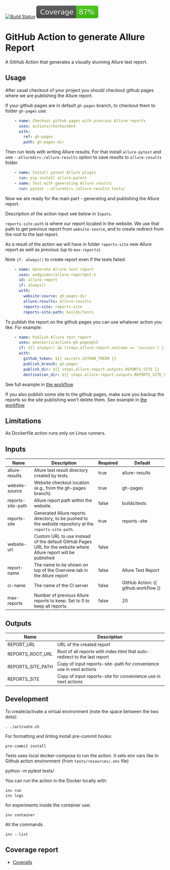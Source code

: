 [![Build Status](https://github.com/andgineer/allure-report/workflows/CI/badge.svg)](https://github.com/andgineer/allure-report/actions)
[![Coverage](https://raw.githubusercontent.com/andgineer/allure-report/python-coverage-comment-action-data/badge.svg)](https://htmlpreview.github.io/?https://github.com/andgineer/allure-report/blob/python-coverage-comment-action-data/htmlcov/index.html)
# GitHub Action to generate Allure Report

A GitHub Action that generates a visually stunning Allure test report.

## Usage

After usual checkout of your project you should checkout github pages 
where we are publishing the Allure report. 

If your github pages are in default `gh-pages` branch, to checkout them to
folder `gh-pages` use:

```yaml
    - name: Checkout github pages with previous Allure reports
      uses: actions/checkout@v4
      with:
        ref: gh-pages
        path: gh-pages-dir

```

Then run tests with writing Allure results.
For that install `allure-pytest` and use `--alluredir=./allure-results` option to save results to 
`allure-results` folder.

```yaml
    - name: Install pytest Allure plugin
      run: pip install allure-pytest
    - name: Test with generating Allure results
      run: pytest --alluredir=./allure-results tests/
```

Now we are ready for the main part - generating and publishing the Allure report.

Description of the action input see below in `Inputs`. 

`reports-site-path` is where our report located in the website. 
We use that path to get previous report from `website-source`, and to create redirect from the root
to the last report.

As a result of the action we will have in folder `reports-site` new Allure report as well as previous 
(up to `max-reports`).

Note `if: always()` to create report even if the tests failed.

```yaml
    - name: Generate Allure test report
      uses: andgineer/allure-report@v1.5
      id: allure-report
      if: always()
      with:
        website-source: gh-pages-dir
        allure-results: allure-results
        reports-site: reports-site
        reports-site-path: builds/tests
```

To publish the report on the github pages you can use whatever action you like.
For example:

```yaml
    - name: Publish Allure test report
      uses: peaceiris/actions-gh-pages@v3
      if: ${{ always() && (steps.allure-report.outcome == 'success') }}
      with:
        github_token: ${{ secrets.GITHUB_TOKEN }}
        publish_branch: gh-pages
        publish_dir: ${{ steps.allure-report.outputs.REPORTS_SITE }}
        destination_dir: ${{ steps.allure-report.outputs.REPORTS_SITE_PATH }}
```

See full example in
[the workflow](https://github.com/andgineer/bitwarden-import-msecure/blob/main/.github/workflows/ci.yml)

If you also publish some site to the github pages, make sure you backup the reports so the site publishing won't delete them.
See example in [the workflow](https://github.com/andgineer/bitwarden-import-msecure/blob/main/.github/workflows/docs.yml)

## Limitations

As Dockerfile action runs only on Linux runners.

## Inputs

| Name              | Description                                                                                                     | Required | Default                              |
|-------------------|-----------------------------------------------------------------------------------------------------------------|----------|--------------------------------------|
| allure-results    | Allure test result directory created by tests.                                                                  | true     | allure-results                       |
| website-source    | Website checkout location (e.g., from the gh-pages branch).                                                     | true     | gh-pages                             |
| reports-site-path | Allure report path within the website.                                                                          | false    | builds/tests                         |
| reports-site      | Generated Allure reports directory, to be pushed to the website repository at the `reports-site-path`.          | true     | reports-site                         |
| website-url       | Custom URL to use instead of the default GitHub Pages URL for the website where Allure report will be published | false  |                                      |
| report-name       | The name to be shown on top of the Overview tab in the Allure report                                            | false    | Allure Test Report                   |
| ci-name           | The name of the CI server                                                                                       | false    | GitHub Action: {{ github.workflow }} |
| max-reports       | Number of previous Allure reports to keep. Set to 0 to keep all reports.                                        | false    | 20                                   |

## Outputs

| Name              | Description                                                               | 
|-------------------|---------------------------------------------------------------------------|
| REPORT_URL        | URL of the created report                                                 | 
| REPORTS_ROOT_URL  | Root of all reports with index.html that auto-redirect to the last report |
| REPORTS_SITE_PATH | Copy of input reports-site-path for convenience use in next actions       |
| REPORTS_SITE | Copy of input reports-site for convenience use in next actions            |


## Development

To create/activate a virtual environment (note the space between the two dots):

    . ./activate.sh

For formatting and linting install pre-commit hooks:

    pre-commit install

Tests uses local docker-compose to run the action.
It sets env vars like in Github action environment (from `tests/resources/.env` file)

   python -m pytest tests/

You can run the action in the Docker locally with:

    inv run
    inv logs

for experiments inside the container use:

    inv container

All the commands
    
    inv --list

## Coverage report
* [Coveralls](https://coveralls.io/github/andgineer/allure-report)